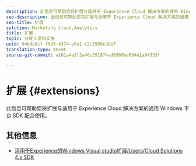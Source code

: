 ```yaml
---
description: 此信息可帮助您将扩展与适用于 Experience Cloud 解决方案的通用 Windows 平台 SDK 配合使用。
seo-description: 此信息可帮助您将扩展与适用于 Experience Cloud 解决方案的通用 Windows 平台 SDK 配合使用。
seo-title: 扩展
solution: Marketing Cloud,Analytics
title: 扩展
topic: 开发人员和实施
uuid: 94bde8cf-f9d5-4374-a9a1-c2c3509cdbb7
translation-type: tm+mt
source-git-commit: a161a4a2f2a46c351874ad9569be694e1a04333f

---
```



# 扩展 {#extensions}

此信息可帮助您将扩展与适用于 Experience Cloud 解决方案的通用 Windows 平台 SDK 配合使用。

## 其他信息

+ [适用于Experience的Windows Visual studio扩展/Users/Cloud Solutions 4.x SDK](/help/universal-windows/extensions/win-vse-4x.md)